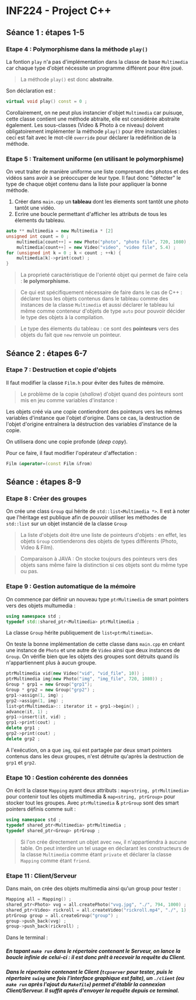 # INF224 - Project C++

## Séance 1 : étapes 1-5

### Etape 4 : Polymorphisme dans la méthode `play()`

La fontion `play` n'a pas d'implémentation dans la classe de base `Multimedia` car chaque type d'objet nécessite un programme différent pour être joué.

> La méthode `play()` est donc **abstraite**.

Son déclaration est :

```c++
virtual void play() const = 0 ;
```

Corollairement, on ne peut plus instancier d'objet `Multimedia` car puisuqe, cette classe contient une méthode abtraite, elle est considérée abstraite également. Les sous-classes (Video & Photo à ce niveau) doivent obligatoirement implémenter la méthode `play()` pour être instanciables : ceci est fait avec le mot-clé `override` pour déclarer la redéfinition de la méthode.

### Etape 5 : Traitement uniforme (en utilisant le polymorphisme)

On veut traiter de manière uniforme une liste comprenant des photos et des vidéos sans avoir à se préoccuper de leur type. Il faut donc "détecter" le type de chaque objet contenu dans la liste pour appliquer la bonne méthode.

1. Créer dans `main.cpp` un **tableau** dont les élements sont tantôt une photo tantôt une vidéo.
2. Ecrire une boucle permettant d'afficher les attributs de tous les élements du tableau. 

```c++
auto ** multimedia = new Multimedia * [2]
unsigned int count = 0 ;
    multimedia[count++] = new Photo("photo", "photo file", 720, 1080) ;
    multimedia[count++] = new Video("video", "video file", 5.4) ;
for (unsigned int k = 0 ; k < count ; ++k) {
    multimedia[k]->print(cout) ;
}
```

> La proprieté caractéristique de l'orienté objet qui permet de faire cela : **le polymorphisme.**

> Ce qui est spécifiquement nécessaire de faire dans le cas de C++ : déclarer tous les objets contenus dans le tableau comme des instances de la classe `Multimedia` et aussi déclarer le tableau lui même comme conteneur d'objets de type `auto` pour pouvoir décider le type des objets à la compilation.

> Le type des élements du tableau : ce sont des **pointeurs** vers des objets du fait que `new` renvoie un pointeur.

## Séance 2 : étapes 6-7

### Etape 7 : Destruction et copie d'objets

Il faut modifier la classe `Film.h` pour éviter des fuites de mémoire.

> Le problème de la copie (*shallow*) d'objet quand des pointeurs sont mis en jeu comme variables d'instance :

Les objets créé via une copie contiendront des pointeurs vers les mêmes variables d'instance que l'objet d'origine. Dans ce cas, la destruction de l'objet d'origine entraînera la déstruction des variables d'instance de la copie. 

On utilisera donc une copie profonde (*deep copy*).

Pour ce faire, il faut modifier l'opérateur d'affectation :
```c++
Film &operator=(const Film &from)
```

## Séance : étapes 8-9

### Etape 8 : Créer des groupes

On crée une class `Group` qui hérite de `std::list<Multimedia *>`. Il est à noter que l'héritage est publique afin de pouvoir utiliser les méthodes de `std::list` sur un objet instancié de la classe `Group`

> La liste d'objets doit être une liste de pointeurs d'objets : en effet, les objets `Group` contienderons des objets de types différents (Photo, Video & Film). 

> Comparaison à JAVA : On stocke toujours des pointeurs vers des objets sans même faire la distinction si ces objets sont du même type ou pas.

### Etape 9 : Gestion automatique de la mémoire

On commence par définir un nouveau type `ptrMultimedia` de smart pointers vers des objets multumedia :
```c++
using namespace std ;
typedef std::shared_ptr<Multimedia> ptrMultimedia ;
```
La classe `Group` hérite publiquement de `list<ptrMultimedia>`.

On teste la bonne implémentation de cette classe dans `main.cpp` en créant une instance de `Photo` et une autre de `Video` ainsi que deux instances de `Group`. On vérifie bien que les objets des groupes sont détruits quand ils n'appartiennent plus à aucun groupe.

```c++
ptrMultimedia vid(new Video("vid", "vid_file", 10)) ;
ptrMultimedia img(new Photo("img", "img_file", 720, 1080)) ;
Group * grp1 = new Group("grp1");
Group * grp2 = new Group("grp2") ;
grp1->assign(1, img) ;
grp2->assign(1, img) ;
list<ptrMultimedia>:: iterator it = grp1->begin() ;
advance(it, 1) ;
grp1->insert(it, vid) ;
grp1->print(cout) ;
delete grp1 ;
grp2->print(cout) ;
delete grp2 ;
```
A l'exécution, on a que `img`, qui est partagée par deux smart pointers contenus dans les deux groupes, n'est détruite qu'après la destruction de `grp1` et `grp2`.

### Etape 10 : Gestion cohérente des données

On écrit la classe `Mapping` ayant deux attributs : `map<string, ptrMultimedia>` pour contenir tout les objets multimedia & `map<string, ptrGroup>` pour stocker tout les groupes. Avec `ptrMultimedia` & `ptrGroup` sont des smart pointers définis comme suit :

```c++
using namespace std ;
typedef shared_ptr<Multimedia> ptrMultimedia ;
typedef shared_ptr<Group> ptrGroup ;
```

> Si l'on crée directement un objet avec `new`, il n'appartiendra à aucune table. On peut interdire un tel usage en déclarant les constructeurs de la classe `Multimedia` comme étant `private` et déclarer la classe `Mapping` comme étant `friend`.

### Etape 11 : Client/Serveur

Dans main, on crée des objets multimedia ainsi qu'un group pour tester : 

```c++
Mapping all = Mapping() ;
shared_ptr<Photo> vvg = all.createPhoto("vvg.jpg", "./", 794, 1000) ;
shared_ptr<Video> rickroll = all.createVideo("rickroll.mp4", "./", 1) ;
ptrGroup group = all.createGroup("group") ;
group->push_back(vvg) ;
group->push_back(rickroll) ;
```

Dans le terminal :

##### En tapant `make run` dans le répertoire contenant le Serveur, on lance la boucle infinie de celui-ci : il est donc prêt à recevoir la requête du Client.
##### Dans le répertoire contenant le Client (`tcpserver` pour tester, puis le répertoire `swing` une fois l'interface graphique est faite), un `./client` (ou `make run` après l'ajout du `Makefile`) permet d'établir la connexion Client/Serveur. Il suffit après d'envoyer la requête depuis ce terminal.
